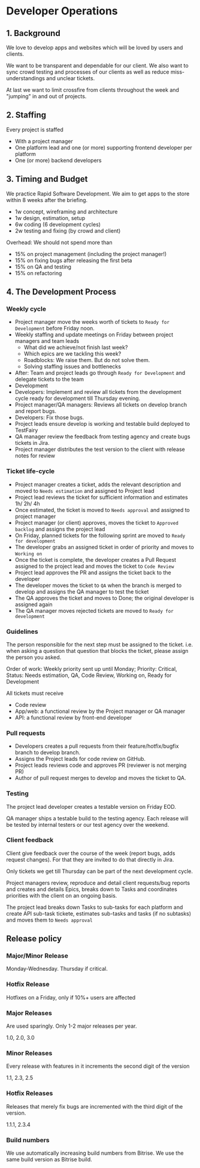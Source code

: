 # Developer Operations

## 1. Background

We love to develop apps and websites which will be loved by users and clients.

We want to be transparent and dependable for our client. We also want to sync crowd testing and processes of our clients as well as reduce miss-understandings and unclear tickets.

At last we want to limit crossfire from clients throughout the week and "jumping" in and out of projects.

## 2. Staffing

Every project is staffed

- With a project manager
- One platform lead and one (or more) supporting frontend developer per platform
- One (or more) backend developers

## 3. Timing and Budget

We practice Rapid Software Development. We aim to get apps to the store within 8 weeks after the briefing.

- 1w concept, wireframing and architecture
- 1w design, estimation, setup
- 6w coding (6 development cycles)
- 2w testing and fixing (by crowd and client)

Overhead: We should not spend more than

- 15% on project management (including the project manager!)
- 15% on fixing bugs after releasing the first beta
- 15% on QA and testing
- 15% on refactoring

## 4. The Development Process

### Weekly cycle

- Project manager move the weeks worth of tickets to `Ready for Development` before Friday noon.
- Weekly staffing and update meetings on Friday between project managers and team leads
	- What did we achieve/not finish last week?
	- Which epics are we tackling this week?
	- Roadblocks: We raise them. But do not solve them.
	- Solving staffing issues and bottlenecks
- After: Team and project leads go through `Ready for Development` and delegate tickets to the team
- Development
- Developers: Implement and review all tickets from the development cycle ready for development till Thursday evening.
- Project manager/QA managers: Reviews all tickets on develop branch and report bugs.
- Developers: Fix those bugs.
- Project leads ensure develop is working and testable build deployed to TestFairy
- QA manager review the feedback from testing agency and create bugs tickets in Jira.
- Project manager distributes the test version to the client with release notes for review

### Ticket life-cycle

- Project manager creates a ticket, adds the relevant description and moved to `Needs estimation` and assigned to Project lead
- Project lead reviews the ticket for sufficient information and estimates 1h/ 2h/ 4h
- Once estimated, the ticket is moved to `Needs approval` and assigned to project manager
- Project manager (or client) approves, moves the ticket to `Approved backlog` and assigns the project lead
- On Friday, planned tickets for the following sprint are moved to `Ready for development`
- The developer grabs an assigned ticket in order of priority and moves to `Working on`
- Once the ticket is complete, the developer creates a Pull Request assigned to the project lead and moves the ticket to `Code Review`
- Project lead approves the PR and assigns the ticket back to the developer
- The developer moves the ticket to `QA` when the branch is merged to develop and assigns the QA manager to test the ticket
- The QA approves the ticket and moves to Done; the original developer is assigned again
- The QA manager moves rejected tickets are moved to `Ready for development`

### Guidelines

The person responsible for the next step must be assigned to the ticket. i.e. when asking a question that question that blocks the ticket, please assign the person you asked.

Order of work: Weekly priority sent up until Monday; Priority: Critical, Status: Needs estimation, QA, Code Review, Working on, Ready for Development

All tickets must receive

- Code review
- App/web: a functional review by the Project manager or QA manager
- API: a functional review by front-end developer

### Pull requests

- Developers creates a pull requests from their feature/hotfix/bugfix branch to develop branch.
- Assigns the Project leads for code review on GitHub.
- Project leads reviews code and approves PR (reviewer is not merging PR)
- Author of pull request merges to develop and moves the ticket to QA.

### Testing

The project lead developer creates a testable version on Friday EOD.

QA manager ships a testable build to the testing agency.
Each release will be tested by internal testers or our test agency over the weekend.

### Client feedback

Client give feedback over the course of the week (report bugs, adds request changes).
For that they are invited to do that directly in Jira.

Only tickets we get till Thursday can be part of the next development cycle.

Project managers review, reproduce and detail client requests/bug reports and creates and details Epics, breaks down to Tasks and coordinates priorities with the client on an ongoing basis.

The project lead breaks down Tasks to sub-tasks for each platform and create API sub-task tickete, estimates sub-tasks and tasks (if no subtasks) and moves them to `Needs approval`

## Release policy

### Major/Minor Release

Monday-Wednesday. Thursday if critical.
 
### Hotfix Release

Hotfixes on a Friday, only if 10%+ users are affected

### Major Releases

Are used sparingly. Only 1-2 major releases per year.

1.0, 2.0, 3.0

### Minor Releases

Every release with features in it increments the second digit of the version

1.1, 2.3, 2.5

### Hotfix Releases

Releases that merely fix bugs are incremented with the third digit of the version.

1.1.1, 2.3.4

### Build numbers

We use automatically increasing build numbers from Bitrise. We use the same build version as Bitrise build.
